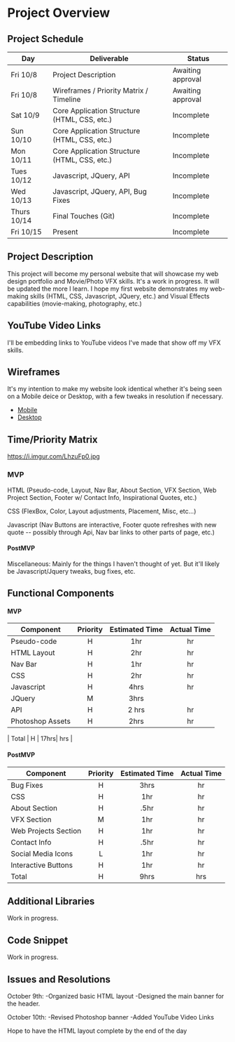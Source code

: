 # Project Overview


## Project Schedule

|  Day | Deliverable | Status
|---|---| ---|
|Fri 10/8| Project Description | Awaiting approval
|Fri 10/8| Wireframes / Priority Matrix / Timeline | Awaiting approval
|Sat 10/9| Core Application Structure (HTML, CSS, etc.) | Incomplete
|Sun 10/10| Core Application Structure (HTML, CSS, etc.) | Incomplete
|Mon 10/11| Core Application Structure (HTML, CSS, etc.) | Incomplete
|Tues 10/12| Javascript, JQuery, API | Incomplete
|Wed 10/13| Javascript, JQuery, API, Bug Fixes | Incomplete
|Thurs 10/14| Final Touches (Git) | Incomplete
|Fri 10/15| Present | Incomplete


## Project Description

This project will become my personal website that will showcase my web design portfolio and Movie/Photo VFX skills. It's a work in progress. It will be updated the more I learn. I hope my first website demonstrates my web-making skills (HTML, CSS, Javascript, JQuery, etc.) and Visual Effects capabilities (movie-making, photography, etc.)

## YouTube Video Links

I'll be embedding links to YouTube videos I've made that show off my VFX skills.

## Wireframes

It's my intention to make my website look identical whether it's being seen on a Mobile deice or Desktop, with a few tweaks in resolution if necessary. 

- [Mobile](https://i.imgur.com/jdrJgAu.jpg)
- [Desktop](https://i.imgur.com/jdrJgAu.jpg)


## Time/Priority Matrix 

https://i.imgur.com/LhzuFp0.jpg


### MVP

HTML (Pseudo-code, Layout, Nav Bar, About Section, VFX Section, Web Project Section, Footer w/ Contact Info, Inspirational Quotes, etc.)

CSS (FlexBox, Color, Layout adjustments, Placement, Misc, etc...)

Javascript (Nav Buttons are interactive, Footer quote refreshes with new quote -- possibly through Api, Nav bar links to other parts of page, etc.)

#### PostMVP 

Miscellaneous: Mainly for the things I haven't thought of yet. But it'll likely be Javascript/Jquery tweaks, bug fixes, etc.

## Functional Components

#### MVP
| Component | Priority | Estimated Time | Actual Time |
| --- | :---: |  :---: | :---: | 
| Pseudo-code | H | 1hr | hr |
| HTML Layout | H | 2hr | hr |
| Nav Bar | H | 1hr | hr |  
| CSS | H | 2hr | hr |  
| Javascript | H | 4hrs |  hr | 
| JQuery | M | 3hrs | |
| API | H | 2 hrs |  hr |
| Photoshop Assets | H | 2hrs | hr |
 
| Total | H | 17hrs| hrs |

#### PostMVP
| Component | Priority | Estimated Time | Actual Time |
| --- | :---: |  :---: | :---: | 
| Bug Fixes | H | 3hrs |  hr | 
| CSS | H | 1hr | hr | 
| About Section | H | .5hr |  hr |
| VFX Section | M | 1hr | hr |
| Web Projects Section | H | 1hr |  hr | 
| Contact Info | H | .5hr | hr | 
| Social Media Icons | L | 1hr |  hr |
| Interactive Buttons | H | 1hr | hr | 
| Total | H | 9hrs| hrs |

## Additional Libraries

Work in progress.

## Code Snippet

Work in progress.

## Issues and Resolutions

October 9th:
-Organized basic HTML layout
-Designed the main banner for the header.

October 10th:
-Revised Photoshop banner
-Added YouTube Video Links

Hope to have the HTML layout complete by the end of the day

